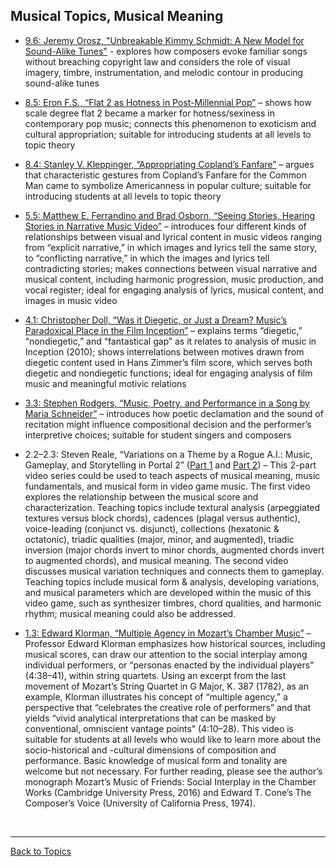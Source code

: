 ## Musical Topics, Musical Meaning

- [9.6: Jeremy Orosz, "Unbreakable Kimmy Schmidt: A New Model for Sound-Alike Tunes"](http://www.smt-v.org/archives/volume9.html#unbreakable-kimmy-schmidt-a-new-model-for-television-sound-alike-tunes) - explores how composers evoke familiar songs without breaching copyright law and considers the role of visual imagery, timbre, instrumentation, and melodic contour in producing sound-alike tunes

- [8.5: Eron F.S., “Flat 2 as Hotness in Post-Millennial Pop”](https://www.smt-v.org/archives/volume8.html#flat-2-as-hotness-in-post-millennial-pop) – shows how scale degree flat 2 became a marker for hotness/sexiness in contemporary pop music; connects this phenomenon to exoticism and cultural appropriation; suitable for introducing students at all levels to topic theory

- [8.4: Stanley V. Kleppinger, “Appropriating Copland’s Fanfare”](https://www.smt-v.org/archives/volume8.html#appropriating-coplands-fanfare) – argues that characteristic gestures from Copland’s Fanfare for the Common Man came to symbolize Americanness in popular culture; suitable for introducing students at all levels to topic theory

- [5.5: Matthew E. Ferrandino and Brad Osborn, “Seeing Stories, Hearing Stories in Narrative Music Video”](https://www.smt-v.org/archives/volume5.html#seeing-stories-hearing-stories-in-narrative-music-video) – introduces four different kinds of relationships between visual and lyrical content in music videos ranging from “explicit narrative,” in which images and lyrics tell the same story, to “conflicting narrative,” in which the images and lyrics tell contradicting stories; makes connections between visual narrative and musical content, including harmonic progression, music production, and vocal register; ideal for engaging analysis of lyrics, musical content, and images in music video 

- [4.1: Christopher Doll, “Was it Diegetic, or Just a Dream? Music’s Paradoxical Place in the Film Inception”](https://www.smt-v.org/archives/volume4.html#was-it-diegetic-or-just-a-dream-musics-paradoxical-place-in-the-film-inception) – explains terms “diegetic,” “nondiegetic,” and “fantastical gap” as it relates to analysis of music in Inception (2010); shows interrelations between motives drawn from diegetic content used in Hans Zimmer’s film score, which serves both diegetic and nondiegetic functions; ideal for engaging analysis of film music and meaningful motivic relations

- [3.3: Stephen Rodgers, “Music, Poetry, and Performance in a Song by Maria Schneider”](https://www.smt-v.org/archives/volume3.html#music-poetry-and-performance-in-a-song-by-maria-schneider) – introduces how poetic declamation and the sound of recitation might influence compositional decision and the performer’s interpretive choices; suitable for student singers and composers

- 2.2–2.3: Steven Reale, “Variations on a Theme by a Rogue A.I.: Music, Gameplay, and Storytelling in Portal 2” ([Part 1](https://www.smt-v.org/archives/volume2.html#variations-on-a-theme-by-a-rogue-ai-music-gameplay-and-storytelling-in-portal-2-part-1-of-2) and [Part 2](https://www.smt-v.org/archives/volume2.html#variations-on-a-theme-by-a-rogue-ai-music-gameplay-and-storytelling-in-portal-2-part-2-of-2)) – This 2-part video series could be used to teach aspects of musical meaning, music fundamentals, and musical form in video game music. The first video explores the relationship between the musical score and characterization. Teaching topics include textural analysis (arpeggiated textures versus block chords), cadences (plagal versus authentic), voice-leading (conjunct vs. disjunct), collections (hexatonic & octatonic), triadic qualities (major, minor, and augmented), triadic inversion (major chords invert to minor chords, augmented chords invert to augmented chords), and musical meaning. The second video discusses musical variation techniques and connects them to gameplay. Teaching topics include musical form & analysis, developing variations, and musical parameters which are developed within the music of this video game, such as synthesizer timbres, chord qualities, and harmonic rhythm; musical meaning could also be addressed. 

- [1.3: Edward Klorman, “Multiple Agency in Mozart’s Chamber Music”](https://www.smt-v.org/archives/volume1.html#multiple-agency-in-mozarts-chamber-music) – Professor Edward Klorman emphasizes how historical sources, including musical scores, can draw our attention to the social interplay among individual performers, or “personas enacted by the individual players” (4:38–41), within string quartets. Using an excerpt from the last movement of Mozart’s String Quartet in G Major, K. 387 (1782), as an example, Klorman illustrates his concept of “multiple agency,” a perspective that “celebrates the creative role of performers” and that yields “vivid analytical interpretations that can be masked by conventional, omniscient vantage points” (4:10–28). This video is suitable for students at all levels who would like to learn more about the socio-historical and -cultural dimensions of composition and performance. Basic knowledge of musical form and tonality are welcome but not necessary. For further reading, please see the author’s monograph Mozart’s Music of Friends: Social Interplay in the Chamber Works (Cambridge University Press, 2016) and Edward T. Cone’s The Composer’s Voice (University of California Press, 1974).

<p>&nbsp;</p>
<hr>

[Back to Topics](index.html)
